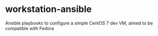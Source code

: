 # workstation-ansible
Ansible playbooks to configure a simple CentOS 7 dev VM, aimed to be compatible with Fedora
